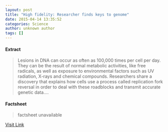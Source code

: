 ```yaml
---
layout: post
title: "High fidelity: Researcher finds keys to genome"
date: 2015-04-14 13:35:52
categories: Science
author: unknown author
tags: []
---
```



#### Extract
>Lesions in DNA can occur as often as 100,000 times per cell per day. They can be the result of normal metabolic activities, like free radicals, as well as exposure to environmental factors such as UV radiation, X-rays and chemical compounds. Researchers share a discovery that explains how cells use a process called replication fork reversal in order to deal with these roadblocks and transmit accurate genetic data....

#### Factsheet
>factsheet unavailable

[Visit Link](http://feeds.sciencedaily.com/~r/sciencedaily/~3/TKZF-lLH7Gg/150414093552.htm)


